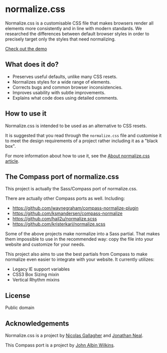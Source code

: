 normalize.css
=============

Normalize.css is a customisable CSS file that makes browsers render all elements more consistently and in line with modern standards. We researched the differences between default browser styles in order to precisely target only the styles that need normalizing.

[Check out the demo](http://necolas.github.com/normalize.css/demo.html)

What does it do?
-----------

* Preserves useful defaults, unlike many CSS resets.
* Normalizes styles for a wide range of elements.
* Corrects bugs and common browser inconsistencies.
* Improves usability with subtle improvements.
* Explains what code does using detailed comments.

How to use it
-----------

Normalize.css is intended to be used as an alternative to CSS resets.

It is suggested that you read through the `normalize.css` file and customise it to meet the design requirements of a project rather including it as a "black box".

For more information about how to use it, see the [About normalize.css article](http://nicolasgallagher.com/about-normalize-css/).

The Compass port of normalize.css
-----------

This project is actually the Sass/Compass port of normalize.css.

There are actually other Compass ports as well. Including:

* https://github.com/waynegraham/compass-normalize-plugin
* https://github.com/ksmandersen/compass-normalize
* https://github.com/hail2u/normalize.scss
* https://github.com/kristerkari/normalize.scss

Some of the above projects make normalize into a Sass partial. That makes them impossible to use in the recommended way: copy the file into your website and customize for your needs.

This project also aims to use the best partials from Compass to make normalize even easier to integrate with your website. It currently utilizes:

* Legacy IE support variables
* CSS3 Box Sizing mixin
* Vertical Rhythm mixins

License
-----------

Public domain

Acknowledgements
------------

Normalize.css is a project by [Nicolas Gallagher](http://github.com/necolas) and [Jonathan Neal](http://github.com/jonathantneal).

This Compass port is a project by [John Albin Wilkins](http://john.albin.net).
